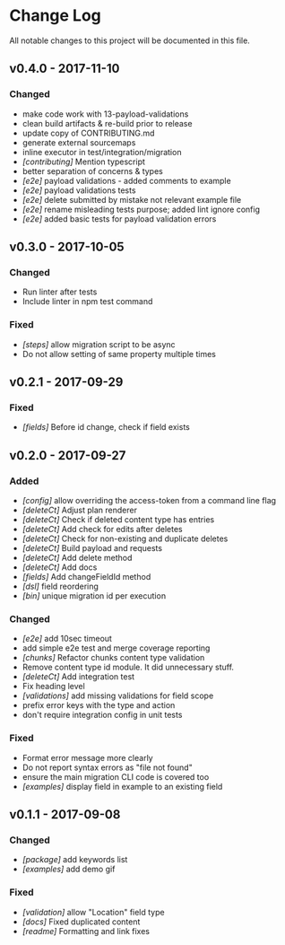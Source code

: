 # Change Log
All notable changes to this project will be documented in this file.

## v0.4.0 - 2017-11-10
### Changed
- make code work with 13-payload-validations
- clean build artifacts & re-build prior to release
- update copy of CONTRIBUTING.md
- generate external sourcemaps
- inline executor in test/integration/migration
- _[contributing]_ Mention typescript
- better separation of concerns & types
- _[e2e]_ payload validations - added comments to example
- _[e2e]_ payload validations tests
- _[e2e]_ delete submitted by mistake not relevant example file
- _[e2e]_ rename misleading tests purpose; added lint ignore config
- _[e2e]_ added basic tests for payload validation errors

## v0.3.0 - 2017-10-05
### Changed
- Run linter after tests
- Include linter in npm test command

### Fixed
- *[steps]* allow migration script to be async
- Do not allow setting of same property multiple times

## v0.2.1 - 2017-09-29
### Fixed
- *[fields]* Before id change, check if field exists

## v0.2.0 - 2017-09-27
### Added
- *[config]* allow overriding the access-token from a command line flag
- *[deleteCt]* Adjust plan renderer
- *[deleteCt]* Check if deleted content type has entries
- *[deleteCt]* Add check for edits after deletes
- *[deleteCt]* Check for non-existing and duplicate deletes
- *[deleteCt]* Build payload and requests
- *[deleteCt]* Add delete method
- *[deleteCt]* Add docs
- *[fields]* Add changeFieldId method
- *[dsl]* field reordering
- *[bin]* unique migration id per execution

### Changed
- *[e2e]* add 10sec timeout
- add simple e2e test and merge coverage reporting
- *[chunks]* Refactor chunks content type validation
- Remove content type id module. It did unnecessary stuff.
- *[deleteCt]* Add integration test
- Fix heading level
- *[validations]* add missing validations for field scope
- prefix error keys with the type and action
- don't require integration config in unit tests

### Fixed
- Format error message more clearly
- Do not report syntax errors as "file not found"
- ensure the main migration CLI code is covered too
- *[examples]* display field in example to an existing field

## v0.1.1 - 2017-09-08
### Changed
- *[package]* add keywords list
- *[examples]* add demo gif

### Fixed
- *[validation]* allow "Location" field type
- *[docs]* Fixed duplicated content
- *[readme]* Formatting and link fixes
